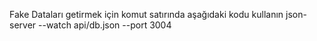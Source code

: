 Fake Dataları getirmek için komut satırında aşağıdaki kodu kullanın
json-server --watch api/db.json --port 3004
